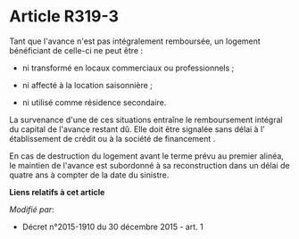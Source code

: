 # Article R319-3

Tant que l'avance n'est pas intégralement remboursée, un logement bénéficiant de celle-ci ne peut être :

- ni transformé en locaux commerciaux ou professionnels ;

- ni affecté à la location saisonnière ;

- ni utilisé comme résidence secondaire. 

La survenance d'une de ces situations entraîne le remboursement intégral du capital de l'avance restant dû. Elle doit être
signalée sans délai à l'  établissement de crédit ou à la société de financement . 

En cas de destruction du logement avant le terme prévu au premier alinéa, le maintien de l'avance est subordonné à sa
reconstruction dans un délai de quatre ans à compter de la date du sinistre.

**Liens relatifs à cet article**

_Modifié par_:

  - Décret n°2015-1910 du 30 décembre 2015 - art. 1
